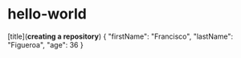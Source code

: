 # hello-world
[title](**creating a repository**)
{
  "firstName": "Francisco",
  "lastName": "Figueroa",
  "age": 36
}  

